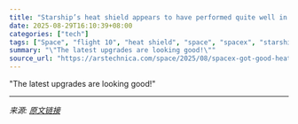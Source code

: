 ```yaml
---
title: "Starship’s heat shield appears to have performed quite well in test"
date: 2025-08-29T16:10:39+08:00
categories: ["tech"]
tags: ["Space", "flight 10", "heat shield", "space", "spacex", "starship"]
summary: "\"The latest upgrades are looking good!\""
source_url: "https://arstechnica.com/space/2025/08/spacex-got-good-heat-shield-data-for-starship-so-what-comes-next/"
---
```


"The latest upgrades are looking good!"

---

*来源: [原文链接](https://arstechnica.com/space/2025/08/spacex-got-good-heat-shield-data-for-starship-so-what-comes-next/)*
